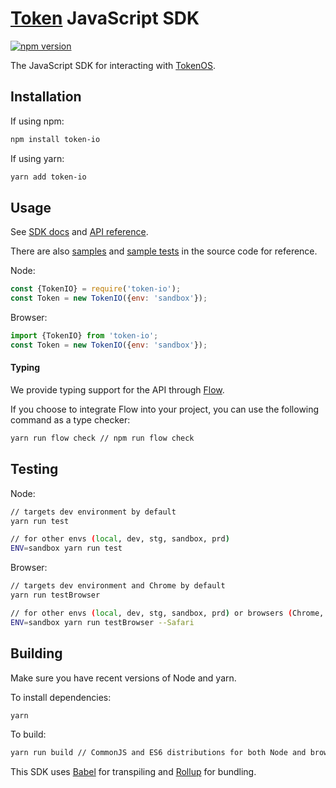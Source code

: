# [Token](https://token.io) JavaScript SDK

[![npm version](https://badge.fury.io/js/token-io.svg)](https://www.npmjs.com/package/token-io)

The JavaScript SDK for interacting with [TokenOS](https://developer.token.io/).

## Installation

If using npm:

```sh
npm install token-io
```

If using yarn:

```sh
yarn add token-io
```

## Usage

See [SDK docs](https://developer.token.io/sdk/?javascript#) and [API reference](https://developer.token.io/sdk/esdoc/).

There are also [samples](https://github.com/tokenio/sdk-js/tree/master/src/sample) and [sample tests](https://github.com/tokenio/sdk-js/tree/master/test/sample) in the source code for reference.

Node:

```javascript
const {TokenIO} = require('token-io');
const Token = new TokenIO({env: 'sandbox'});
```

Browser:

```javascript
import {TokenIO} from 'token-io';
const Token = new TokenIO({env: 'sandbox'});
```

#### Typing

We provide typing support for the API through [Flow](https://flow.org/en/).

If you choose to integrate Flow into your project, you can use the following command as a type checker:

```sh
yarn run flow check // npm run flow check
```

## Testing

Node:

```sh
// targets dev environment by default
yarn run test

// for other envs (local, dev, stg, sandbox, prd)
ENV=sandbox yarn run test
```

Browser:

```sh
// targets dev environment and Chrome by default
yarn run testBrowser

// for other envs (local, dev, stg, sandbox, prd) or browsers (Chrome, Firefox, Safari, IE, Edge)
ENV=sandbox yarn run testBrowser --Safari
```

## Building

Make sure you have recent versions of Node and yarn.

To install dependencies:

```sh
yarn
```

To build:

```sh
yarn run build // CommonJS and ES6 distributions for both Node and browser
```

This SDK uses [Babel](https://babeljs.io/docs/en/next/index.html) for transpiling and [Rollup](https://rollupjs.org/guide/en) for bundling.